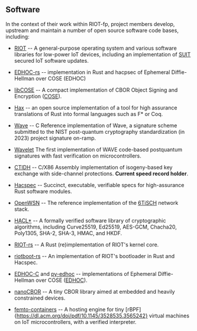 ## Software

In the context of their work within RIOT-fp, project members develop, upstream and maintain a number of open source software code bases, including:

- [RIOT](https://github.com/RIOT-OS/RIOT) -- A general-purpose operating system and various software libraries for low-power IoT devices, including an implementation of [SUIT](https://datatracker.ietf.org/wg/suit/about/) secured IoT software updates.

- [EDHOC-rs](https://github.com/openwsn-berkeley/edhoc-rs) -- implementation in Rust and hacpsec of Ephemeral Diffie-Hellman over COSE (EDHOC)

- [libCOSE](https://github.com/bergzand/libcose) -- A compact implementation of CBOR Object Signing and Encryption ([COSE](https://datatracker.ietf.org/doc/html/rfc8152)).

- [Hax](https://github.com/hacspec/hax) --  an open source implementation of a tool for high assurance translations of Rust into formal languages such as F* or Coq. 

- [Wave](https://github.com/wavesign/) -- C Reference implementation of Wave, a signature scheme submitted to the NIST post-quantum cryptography standardization (in 2023) project signature on-ramp.

- [Wavelet](https://github.com/waveletc/wavelet) The first implementation of WAVE code-based postquantum signatures with fast verification on microcontrollers.

- [CTIDH](https://ctidh.isogeny.org) -- C/X86 Assembly implementation of isogeny-based key exchange with side-channel protections.  **Current speed record holder**.

- [Hacspec](https://github.com/hacspec/hacspec) -- Succinct, executable, verifiable specs for high-assurance Rust software modules.

- [OpenWSN](https://github.com/openwsn-berkeley/openwsn-fw) -- The reference implementation of the [6TiSCH](https://datatracker.ietf.org/wg/6tisch/about/) network stack.

- [HACL*](https://github.com/project-everest/hacl-star) -- A formally verified software library of cryptographic algorithms, including Curve25519, Ed25519, AES-GCM, Chacha20, Poly1305, SHA-2, SHA-3, HMAC, and HKDF.

- [RIOT-rs](https://github.com/future-proof-iot/RIOT-rs) -- A Rust (re)implementation of RIOT's kernel core.

- [riotboot-rs](https://github.com/future-proof-iot/riotboot-rs) -- An implementation of RIOT's bootloader in Rust and Hacspec. 

- [EDHOC-C](https://github.com/future-proof-iot/EDHOC-C) and [py-edhoc](https://github.com/openwsn-berkeley/py-edhoc) -- implementations of Ephemeral Diffie-Hellman over COSE ([EDHOC](https://datatracker.ietf.org/doc/html/draft-ietf-lake-edhoc-09)).

- [nanoCBOR](https://github.com/bergzand/NanoCBOR) -- A tiny CBOR library aimed at embedded and heavily constrained devices.

- [femto-containers](https://github.com/future-proof-iot/Femto-Container_tutorials) -- A hosting engine for tiny [rBPF]{https://dl.acm.org/doi/pdf/10.1145/3528535.3565242} virtual machines on IoT microcontrollers, with a verified interpreter.
